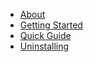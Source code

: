 * [About](/)
* [Getting Started](getting-started.md)
* [Quick Guide](quick-guide.md)
* [Uninstalling](uninstalling.md)